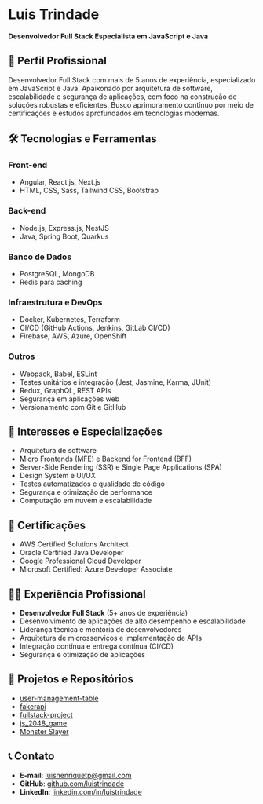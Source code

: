 # Luis Trindade

**Desenvolvedor Full Stack Especialista em JavaScript e Java**

## 💼 Perfil Profissional

Desenvolvedor Full Stack com mais de 5 anos de experiência, especializado em JavaScript e Java. Apaixonado por arquitetura de software, escalabilidade e segurança de aplicações, com foco na construção de soluções robustas e eficientes. Busco aprimoramento contínuo por meio de certificações e estudos aprofundados em tecnologias modernas.

## 🛠️ Tecnologias e Ferramentas

### **Front-end**

- Angular, React.js, Next.js
- HTML, CSS, Sass, Tailwind CSS, Bootstrap

### **Back-end**

- Node.js, Express.js, NestJS
- Java, Spring Boot, Quarkus

### **Banco de Dados**

- PostgreSQL, MongoDB
- Redis para caching

### **Infraestrutura e DevOps**

- Docker, Kubernetes, Terraform
- CI/CD (GitHub Actions, Jenkins, GitLab CI/CD)
- Firebase, AWS, Azure, OpenShift

### **Outros**

- Webpack, Babel, ESLint
- Testes unitários e integração (Jest, Jasmine, Karma, JUnit)
- Redux, GraphQL, REST APIs
- Segurança em aplicações web
- Versionamento com Git e GitHub

## 🎯 Interesses e Especializações

- Arquitetura de software
- Micro Frontends (MFE) e Backend for Frontend (BFF)
- Server-Side Rendering (SSR) e Single Page Applications (SPA)
- Design System e UI/UX
- Testes automatizados e qualidade de código
- Segurança e otimização de performance
- Computação em nuvem e escalabilidade

## 📜 Certificações

- AWS Certified Solutions Architect
- Oracle Certified Java Developer
- Google Professional Cloud Developer
- Microsoft Certified: Azure Developer Associate

## 👨‍💻 Experiência Profissional

- **Desenvolvedor Full Stack** (5+ anos de experiência)
- Desenvolvimento de aplicações de alto desempenho e escalabilidade
- Liderança técnica e mentoria de desenvolvedores
- Arquitetura de microsserviços e implementação de APIs
- Integração contínua e entrega contínua (CI/CD)
- Segurança e otimização de aplicações

## 🚀 Projetos e Repositórios

- [user-management-table](https://github.com/luistrindade/user-management-table)
- [fakerapi](https://github.com/luistrindade/fakerapi)
- [fullstack-project](https://github.com/luistrindade/fullstack-project)
- [js\_2048\_game](https://github.com/luistrindade/js_2048_game)
- [Monster Slayer](https://github.com/luistrindade/monster-slayer)

## 📞 Contato

- **E-mail**: [luishenriquetp@gmail.com](mailto:luishenriquetp@gmail.com)
- **GitHub**: [github.com/luistrindade](https://github.com/luistrindade)
- **LinkedIn**: [linkedin.com/in/luistrindade](https://linkedin.com/in/luistrindade)

